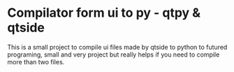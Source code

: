 # Compilator form ui to py - qtpy & qtside
This is a small project to compile ui files made by qtside to python to futured programing, small and very project but really helps if you need to compile more than two files.
